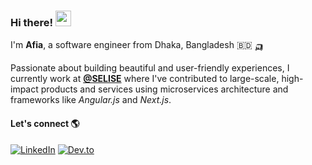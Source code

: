 ### Hi there! <img src="https://emojis.slackmojis.com/emojis/images/1536351075/4594/blob-wave.gif" width="25"/>

I'm **Afia**, a software engineer from Dhaka, Bangladesh 🇧🇩 🛺

Passionate about building beautiful and user-friendly experiences, I currently work at [**@SELISE**](https://github.com/SELISEdigitalplatforms) where I've contributed to large-scale, high-impact products and services using microservices architecture and frameworks like *Angular.js* and *Next.js*.


#### Let's connect 🌎
[<img alt="LinkedIn" src="https://img.shields.io/badge/LinkedIn-%230E76A8.svg?&style=for-the-badge&logo=LinkedIn&logoColor=white" />](https://linkedin.com/in/afiaanjumpreety)
[<img alt="Dev.to" src="https://img.shields.io/badge/dev.to-0A0A0A?style=for-the-badge&logo=dev.to&logoColor=white" />](https://dev.to/2apreety18)








